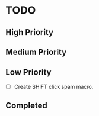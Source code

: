 # TODO

## High Priority


## Medium Priority


## Low Priority
- [ ] Create SHIFT click spam macro.

## Completed
